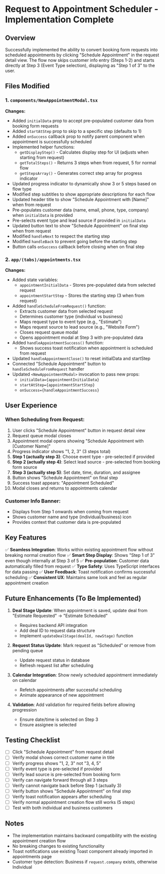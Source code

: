 # Request to Appointment Scheduler - Implementation Complete

## Overview
Successfully implemented the ability to convert booking form requests into scheduled appointments by clicking "Schedule Appointment" in the request detail view. The flow now skips customer info entry (Steps 1-2) and starts directly at Step 3 (Event Type selection), displaying as "Step 1 of 3" to the user.

## Files Modified

### 1. `components/NewAppointmentModal.tsx`
**Changes:**
- Added `initialData` prop to accept pre-populated customer data from booking form requests
- Added `startAtStep` prop to skip to a specific step (defaults to 1)
- Added `onSuccess` callback prop to notify parent component when appointment is successfully scheduled
- Implemented helper functions:
  - `getDisplayStep()` - Calculates display step for UI (adjusts when starting from request)
  - `getTotalSteps()` - Returns 3 steps when from request, 5 for normal flow
  - `getStepsArray()` - Generates correct step array for progress indicator
- Updated progress indicator to dynamically show 3 or 5 steps based on flow type
- Modified step subtitles to show appropriate descriptions for each flow
- Updated header title to show "Schedule Appointment with [Name]" when from request
- Pre-populates customer data (name, email, phone, type, company) when `initialData` is provided
- Pre-selects event type and lead source if provided in `initialData`
- Updated button text to show "Schedule Appointment" on final step when from request
- Modified `handleNext` to respect the starting step
- Modified `handleBack` to prevent going before the starting step
- Button calls `onSuccess` callback before closing when on final step

### 2. `app/(tabs)/appointments.tsx`
**Changes:**
- Added state variables:
  - `appointmentInitialData` - Stores pre-populated data from selected request
  - `appointmentStartStep` - Stores the starting step (3 when from request)
- Added `handleScheduleFromRequest()` function:
  - Extracts customer data from selected request
  - Determines customer type (individual vs business)
  - Maps request type to event type (e.g., "Estimate")
  - Maps request source to lead source (e.g., "Website Form")
  - Closes request queue modal
  - Opens appointment modal at Step 3 with pre-populated data
- Added `handleAppointmentSuccess()` function:
  - Shows success toast notification when appointment is scheduled from request
- Updated `handleAppointmentClose()` to reset initialData and startStep
- Connected "Schedule Appointment" button to `handleScheduleFromRequest` handler
- Updated `<NewAppointmentModal>` invocation to pass new props:
  - `initialData={appointmentInitialData}`
  - `startAtStep={appointmentStartStep}`
  - `onSuccess={handleAppointmentSuccess}`

## User Experience

### When Scheduling from Request:
1. User clicks "Schedule Appointment" button in request detail view
2. Request queue modal closes
3. Appointment modal opens showing "Schedule Appointment with [Customer Name]"
4. Progress indicator shows "1, 2, 3" (3 steps total)
5. **Step 1 (actually step 3)**: Choose event type - pre-selected if provided
6. **Step 2 (actually step 4)**: Select lead source - pre-selected from booking form source
7. **Step 3 (actually step 5)**: Set date, time, duration, and assignee
8. Button shows "Schedule Appointment" on final step
9. Success toast appears: "Appointment Scheduled"
10. Modal closes and returns to appointments calendar

### Customer Info Banner:
- Displays from Step 1 onwards when coming from request
- Shows customer name and type (individual/business) icon
- Provides context that customer data is pre-populated

## Key Features

✅ **Seamless Integration**: Works within existing appointment flow without breaking normal creation flow
✅ **Smart Step Display**: Shows "Step 1 of 3" even though internally at Step 3 of 5
✅ **Pre-population**: Customer data automatically filled from request
✅ **Type Safety**: Uses TypeScript interfaces for data passing
✅ **User Feedback**: Toast notification confirms successful scheduling
✅ **Consistent UX**: Maintains same look and feel as regular appointment creation

## Future Enhancements (To Be Implemented)

1. **Deal Stage Update**: When appointment is saved, update deal from "Estimate Requested" → "Estimate Scheduled"
   - Requires backend API integration
   - Add deal ID to request data structure
   - Implement `updateDealStage(dealId, newStage)` function

2. **Request Status Update**: Mark request as "Scheduled" or remove from pending queue
   - Update request status in database
   - Refresh request list after scheduling

3. **Calendar Integration**: Show newly scheduled appointment immediately on calendar
   - Refetch appointments after successful scheduling
   - Animate appearance of new appointment

4. **Validation**: Add validation for required fields before allowing progression
   - Ensure date/time is selected on Step 3
   - Ensure assignee is selected

## Testing Checklist

- [ ] Click "Schedule Appointment" from request detail
- [ ] Verify modal shows correct customer name in title
- [ ] Verify progress shows "1, 2, 3" not "3, 4, 5"
- [ ] Verify event type is pre-selected if provided
- [ ] Verify lead source is pre-selected from booking form
- [ ] Verify can navigate forward through all 3 steps
- [ ] Verify cannot navigate back before Step 1 (actually 3)
- [ ] Verify button shows "Schedule Appointment" on final step
- [ ] Verify toast notification appears after scheduling
- [ ] Verify normal appointment creation flow still works (5 steps)
- [ ] Test with both individual and business customers

## Notes

- The implementation maintains backward compatibility with the existing appointment creation flow
- No breaking changes to existing functionality
- Toast notifications use existing Toast component already imported in appointments page
- Customer type detection: Business if `request.company` exists, otherwise Individual

